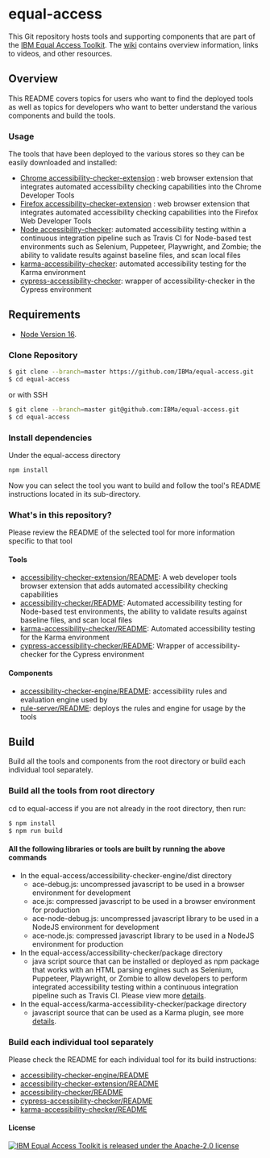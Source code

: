 # equal-access

This Git repository hosts tools and supporting components that are part of the [IBM Equal Access Toolkit](https://ibm.com/able/toolkit).
The [wiki](https://github.com/IBMa/equal-access/wiki) contains overview information, links to videos, and other resources.

## Overview

This README covers topics for users who want to find the deployed tools as well as topics for developers who want to better understand the various components and build the tools.

### Usage

The tools that have been deployed to the various stores so they can be easily downloaded and installed:

* [Chrome accessibility-checker-extension](https://chrome.google.com/webstore/detail/ibm-equal-access-accessib/lkcagbfjnkomcinoddgooolagloogehp) : web browser extension that integrates automated accessibility checking capabilities into the Chrome Developer Tools
* [Firefox accessibility-checker-extension](https://addons.mozilla.org/en-US/firefox/addon/accessibility-checker/) : web browser extension that integrates automated accessibility checking capabilities into the Firefox Web Developer Tools
* [Node accessibility-checker](https://www.npmjs.com/package/accessibility-checker): automated accessibility testing within a continuous integration pipeline such as Travis CI for Node-based test environments such as Selenium, Puppeteer, Playwright, and Zombie; the ability to validate results against baseline files, and scan local files
* [karma-accessibility-checker](https://www.npmjs.com/package/karma-accessibility-checker): automated accessibility testing for the Karma environment
* [cypress-accessibility-checker](https://www.npmjs.com/package/cypress-accessibility-checker): wrapper of accessibility-checker in the Cypress environment

## Requirements

* [Node Version 16](https://nodejs.org/en/download/).

### Clone Repository

```bash
$ git clone --branch=master https://github.com/IBMa/equal-access.git
$ cd equal-access
```

or with SSH

```bash
$ git clone --branch=master git@github.com:IBMa/equal-access.git
$ cd equal-access
```

### Install dependencies

Under the equal-access directory

```bash
npm install
```

Now you can select the tool you want to build and follow the tool's README instructions located in its sub-directory.

### What's in this repository?

Please review the README of the selected tool for more information specific to that tool

#### Tools

* [accessibility-checker-extension/README](accessibility-checker-extension/README.md): A web developer tools browser extension that adds automated accessibility checking capabilities
* [accessibility-checker/README](accessibility-checker/README.md): Automated accessibility testing for Node-based test environments, the ability to validate results against baseline files, and scan local files
* [karma-accessibility-checker/README](karma-accessibility-checker/README.md): Automated accessibility testing for the Karma environment
* [cypress-accessibility-checker/README](cypress-accessibility-checker/README.md): Wrapper of accessibility-checker for the Cypress environment

#### Components

* [accessibility-checker-engine/README](accessibility-checker-engine/README.md): accessibility rules and evaluation engine used by
* [rule-server/README](rule-server/README.md): deploys the rules and engine for usage by the tools

## Build

Build all the tools and components from the root directory or build each individual tool separately.

### Build all the tools from root directory

cd to equal-access if you are not already in the root directory, then run:

```bash
$ npm install
$ npm run build
```

#### All the following libraries or tools are built by running the above commands

* In the equal-access/accessibility-checker-engine/dist directory
  * ace-debug.js: uncompressed javascript to be used in a browser environment for development
  * ace.js: compressed javascript to be used in a browser environment for production
  * ace-node-debug.js: uncompressed javascript library to be used in a NodeJS environment for development
  * ace-node.js: compressed javascript library to be used in a NodeJS environment for production
* In the equal-access/accessibility-checker/package directory
  * java script source that can be installed or deployed as npm package that works with an HTML parsing engines such as Selenium, Puppeteer, Playwright, or Zombie to allow developers to perform integrated accessibility testing within a continuous integration pipeline such as Travis CI. Please view more [details](accessibility-checker/src/README.md).
* In the equal-access/karma-accessibility-checker/package directory
  * javascript source that can be used as a Karma plugin, see more [details](karma-accessibility-checker/README.md).

### Build each individual tool separately

Please check the README for each individual tool for its build instructions:

* [accessibility-checker-engine/README](accessibility-checker-engine/README.md)
* [accessibility-checker-extension/README](accessibility-checker-extension/README.md)
* [accessibility-checker/README](accessibility-checker/README.md)
* [cypress-accessibility-checker/README](accessibility-checker/README.md)
* [karma-accessibility-checker/README](karma-accessibility-checker/README.md)

#### License

[![IBM Equal Access Toolkit is released under the Apache-2.0 license](https://img.shields.io/badge/license-Apache--2.0-blue.svg)](./LICENSE)